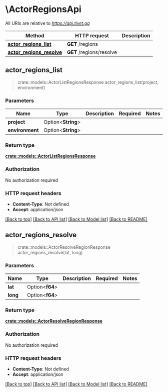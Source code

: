 # \ActorRegionsApi

All URIs are relative to *https://api.tivet.gg*

Method | HTTP request | Description
------------- | ------------- | -------------
[**actor_regions_list**](ActorRegionsApi.md#actor_regions_list) | **GET** /regions | 
[**actor_regions_resolve**](ActorRegionsApi.md#actor_regions_resolve) | **GET** /regions/resolve | 



## actor_regions_list

> crate::models::ActorListRegionsResponse actor_regions_list(project, environment)


### Parameters


Name | Type | Description  | Required | Notes
------------- | ------------- | ------------- | ------------- | -------------
**project** | Option<**String**> |  |  |
**environment** | Option<**String**> |  |  |

### Return type

[**crate::models::ActorListRegionsResponse**](ActorListRegionsResponse.md)

### Authorization

No authorization required

### HTTP request headers

- **Content-Type**: Not defined
- **Accept**: application/json

[[Back to top]](#) [[Back to API list]](../README.md#documentation-for-api-endpoints) [[Back to Model list]](../README.md#documentation-for-models) [[Back to README]](../README.md)


## actor_regions_resolve

> crate::models::ActorResolveRegionResponse actor_regions_resolve(lat, long)


### Parameters


Name | Type | Description  | Required | Notes
------------- | ------------- | ------------- | ------------- | -------------
**lat** | Option<**f64**> |  |  |
**long** | Option<**f64**> |  |  |

### Return type

[**crate::models::ActorResolveRegionResponse**](ActorResolveRegionResponse.md)

### Authorization

No authorization required

### HTTP request headers

- **Content-Type**: Not defined
- **Accept**: application/json

[[Back to top]](#) [[Back to API list]](../README.md#documentation-for-api-endpoints) [[Back to Model list]](../README.md#documentation-for-models) [[Back to README]](../README.md)

